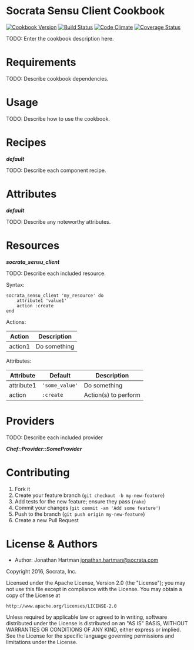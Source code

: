 Socrata Sensu Client Cookbook
=============================
[![Cookbook Version](https://img.shields.io/cookbook/v/socrata-sensu-client.svg)][cookbook]
[![Build Status](https://img.shields.io/travis/socrata-cookbooks/socrata-sensu-client.svg)][travis]
[![Code Climate](https://img.shields.io/codeclimate/github/socrata-cookbooks/socrata-sensu-client.svg)][codeclimate]
[![Coverage Status](https://img.shields.io/coveralls/socrata-cookbooks/socrata-sensu-client.svg)][coveralls]

[cookbook]: https://supermarket.chef.io/cookbooks/socrata-sensu-client
[travis]: https://travis-ci.org/socrata-cookbooks/socrata-sensu-client
[codeclimate]: https://codeclimate.com/github/socrata-cookbooks/socrata-sensu-client
[coveralls]: https://coveralls.io/r/socrata-cookbooks/socrata-sensu-client

TODO: Enter the cookbook description here.

Requirements
============

TODO: Describe cookbook dependencies.

Usage
=====

TODO: Describe how to use the cookbook.

Recipes
=======

***default***

TODO: Describe each component recipe.

Attributes
==========

***default***

TODO: Describe any noteworthy attributes.

Resources
=========

***socrata_sensu_client***

TODO: Describe each included resource.

Syntax:

    socrata_sensu_client 'my_resource' do
        attribute1 'value1'
        action :create
    end

Actions:

| Action  | Description  |
|---------|--------------|
| action1 | Do something |

Attributes:

| Attribute  | Default        | Description          |
|------------|----------------|----------------------|
| attribute1 | `'some_value'` | Do something         |
| action     | `:create`      | Action(s) to perform |

Providers
=========

TODO: Describe each included provider

***Chef::Provider::SomeProvider***

Contributing
============

1. Fork it
2. Create your feature branch (`git checkout -b my-new-feature`)
3. Add tests for the new feature; ensure they pass (`rake`)
4. Commit your changes (`git commit -am 'Add some feature'`)
5. Push to the branch (`git push origin my-new-feature`)
6. Create a new Pull Request

License & Authors
=================
- Author: Jonathan Hartman <jonathan.hartman@socrata.com>

Copyright 2016, Socrata, Inc.

Licensed under the Apache License, Version 2.0 (the "License");
you may not use this file except in compliance with the License.
You may obtain a copy of the License at

    http://www.apache.org/licenses/LICENSE-2.0

Unless required by applicable law or agreed to in writing, software
distributed under the License is distributed on an "AS IS" BASIS,
WITHOUT WARRANTIES OR CONDITIONS OF ANY KIND, either express or implied.
See the License for the specific language governing permissions and
limitations under the License.
